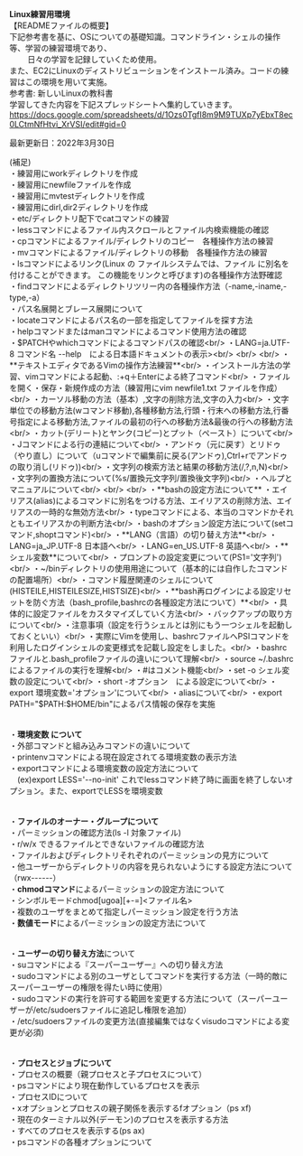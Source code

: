 **Linux練習用環境**<br/>
【READMEファイルの概要】<br/>
下記参考書を基に、OSについての基礎知識。コマンドライン・シェルの操作等、学習の練習環境であり、<br/>　　
日々の学習を記録していくため使用。<br/>
また、EC2にLinuxのディストリビューションをインストール済み。コードの練習はこの環境を用いて実施。
<br/>
参考書: 新しいLinuxの教科書　　
<br/>
学習してきた内容を下記スプレッドシートへ集約していきます。<br/>
https://docs.google.com/spreadsheets/d/1Ozs0TgfI8m9M9TUXp7yEbxT8ec0LCtmNfHtvi_XrVSI/edit#gid=0


最新更新日：2022年3月30日

(補足)<br/>
・練習用にworkディレクトリを作成<br/>
・練習用にnewfileファイルを作成<br/>
・練習用にmvtestディレクトリを作成<br/>
・練習用にdirl,dir2ディレクトリを作成<br/>
・etc/ディレクトリ配下でcatコマンドの練習<br/>
・lessコマンドによるファイル内スクロールとファイル内検索機能の確認<br/>
・cpコマンドによるファイル/ディレクトリのコピー　各種操作方法の練習<br/>
・mvコマンドによるファイル/ディレクトリの移動　各種操作方法の練習<br/>
・lsコマンドによるリンク(Linux の ファイルシステムでは、ファイル に別名を付けることができます。 この機能をリンクと呼びます)の各種操作方法野確認<br/>
・findコマンドによるディレクトリツリー内の各種操作方法（-name,-iname,-type,-a）<br/>
・パス名展開とブレース展開について<br/>
・locateコマンドによるパス名の一部を指定してファイルを探す方法<br/>
・helpコマンドまたはmanコマンドによるコマンド使用方法の確認<br/>
・$PATCHやwhichコマンドによるコマンドパスの確認<br/>
・LANG=ja.UTF-8 コマンド名 --help　による日本語ドキュメントの表示><br/>
<br/>
<br/>
  ・**テキストエディタであるVimの操作方法練習**<br/>
    ・インストール方法の学習、vimコマンドによる起動、:+q＋Enterによる終了コマンド<br/>
    ・ファイルを開く・保存・新規作成の方法（練習用にvim newfile1.txt ファイルを作成）<br/>
    ・カーソル移動の方法（基本）,文字の削除方法,文字の入力<br/>
    ・文字単位での移動方法(wコマンド移動),各種移動方法,行頭・行末への移動方法,行番号指定による移動方法,ファイルの最初の行への移動方法&最後の行への移動方法<br/>
    ・カット(デリート)とヤンク(コピー)とプット（ペースト）について<br/>
    ・Jコマンドによる行の連結について<br/>
    ・アンドゥ（元に戻す）とリドゥ（やり直し）について（uコマンドで編集前に戻る(アンドゥ),Ctrl+rでアンドゥの取り消し(リドゥ))<br/>
    ・文字列の検索方法と結果の移動方法(/,?,n,N)<br/>
    ・文字列の置換方法について(%s/置換元文字列/置換後文字列)<br/>
    ・ヘルプとマニュアルについて<br/>
<br/>
<br/>
  ・**bashの設定方法について**
    ・エイリアス(alias)によるコマンドに別名をつける方法、エイリアスの削除方法、エイリアスの一時的な無効方法<br/>
    ・typeコマンドによる、本当のコマンドかそれともエイリアスかの判断方法<br/>
    ・bashのオプション設定方法について(setコマンド,shoptコマンド)<br/>
    ・**LANG（言語）の切り替え方法**<br/>
      ・LANG=ja_JP.UTF-8 日本語へ<br/>
      ・LANG=en_US.UTF-8 英語へ<br/>
    ・**シェル変数**について<br/>
      ・プロンプトの設定変更について(PS1='文字列')<br/>
      ・~/binディレクトリの使用用途について（基本的には自作したコマンドの配置場所）<br/>
      ・コマンド履歴関連のシェルについて(HISTEILE,HISTEILESIZE,HISTSIZE)<br/>
    ・**bash再ログインによる設定リセットを防ぐ方法（bash_profile,bashrcの各種設定方法について）**<br/>
      ・具体的に設定ファイルをカスタマイズしていく方法<br/>
      ・バックアップの取り方について<br/>
      ・注意事項（設定を行うシェルとは別にもう一つシェルを起動しておくといい）<br/>
      ・実際にVimを使用し、bashrcファイルへPSIコマンドを利用したログインシェルの変更様式を記載し設定をしました。<br/>
      ・bashrcファイルと.bash_profileファイルの違いについて理解<br/>
      ・source ~/.bashrc によるファイルの実行を理解<br/>
      ・#はコメント機能<br/>
      ・set -o シェル変数の設定について<br/>
      ・short -オプション　による設定について<br/>
      ・export 環境変数='オプション'について<br/>
      ・aliasについて<br/>
      ・export PATH="$PATH:$HOME/bin"によるパス情報の保存を実施<br/>
<br/>
<br/>
  ・**環境変数 について**<br/>
    ・外部コマンドと組み込みコマンドの違いについて<br/>
    ・printenvコマンドによる現在設定されてる環境変数の表示方法<br/>
    ・exportコマンドによる環境変数の設定方法について<br/>
    　(ex)export LESS='--no-init' これでlessコマンド終了時に画面を終了しないオプション。また、exportでLESSを環境変数<br/>
<br/>
<br/>
  ・**ファイルのオーナー・グループについて**<br/>
    ・パーミッションの確認方法(ls -l 対象ファイル)<br/>
    ・r/w/x できるファイルとできないファイルの確認方法<br/>
    ・ファイルおよびディレクトリそれぞれのパーミッションの見方について<br/>
    ・他ユーザーからディレクトリの内容を見られないようにする設定方法について（rwx------）<br/>
    ・**chmodコマンド**によるパーミッションの設定方法について<br/>
      ・シンボルモードchmod[ugoa][+-=]<ファイル名><br/>
      ・複数のユーザをまとめて指定しパーミッション設定を行う方法<br/>
    ・**数値モード**によるパーミッションの設定方法について<br/>
<br/>
<br/>
  ・**ユーザーの切り替え方法**について<br/>
    ・suコマンドによる『スーパーユーザー』への切り替え方法<br/>
    ・sudoコマンドによる別のユーザとしてコマンドを実行する方法（一時的敵にスーパーユーザーの権限を得たい時に使用）<br/>
    ・sudoコマンドの実行を許可する範囲を変更する方法について（スーパーユーザーが/etc/sudoersファイルに追記し権限を追加）<br/>
    ・/etc/sudoersファイルの変更方法(直接編集ではなくvisudoコマンドによる変更が必須)<br/>
<br/>
<br/>
  ・**プロセスとジョブについて**<br/>
    ・プロセスの概要（親プロセスと子プロセスについて）<br/>
    ・psコマンドにより現在動作しているプロセスを表示<br/>
    ・プロセスIDについて<br/>
    ・xオプションとプロセスの親子関係を表示するfオプション（ps xf)<br/>
    ・現在のターミナル以外(デーモン)のプロセスを表示する方法<br/>
    ・すべてのプロセスを表示する(ps ax)<br/>
    ・psコマンドの各種オプションについて<br/>
    
    
    
    
    
    
    
    